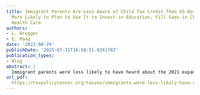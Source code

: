 ```yaml
---
title: Immigrant Parents Are Less Aware of Child Tax Credit Than US-Born Parents and
  More Likely to Plan to Use It to Invest in Education, Fill Gaps in Child Care and
  Health Care
authors:
- L. Brugger
- E. Maag
date: '2022-08-29'
publishDate: '2025-07-31T16:58:51.024170Z'
publication_types:
- Blog
abstract: |
  Immigrant parents were less likely to have heard about the 2021 expanded child tax credit (CTC) than parents who were born in the United States, according to a recent survey conducted by      the Social Policy Institute at Washington University in St. Louis and Appalachian State University. Survey data collected from December 2021 through January 2022 also showed immigrant         parents were less likely to have received the credit compared to non-immigrant parents.
url_pdf:
  https://taxpolicycenter.org/taxvox/immigrants-were-less-likely-have-received-expanded-ctc-those-who-did-used-it-essentials
---
```

